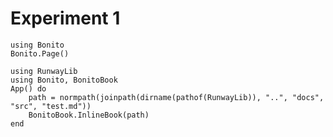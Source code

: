 # Experiment 1

```@setup experiment1
using Bonito
Bonito.Page()
```


```@example experiment1
using RunwayLib
using Bonito, BonitoBook
App() do
    path = normpath(joinpath(dirname(pathof(RunwayLib)), "..", "docs", "src", "test.md"))
    BonitoBook.InlineBook(path)
end
```

